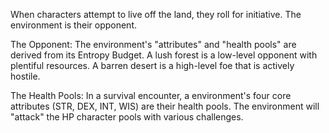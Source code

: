 When characters attempt to live off the land, they roll for initiative. The environment is their opponent.

The Opponent: The environment's "attributes" and "health pools" are derived from its Entropy Budget. A lush forest is a low-level opponent with plentiful resources. A barren desert is a high-level foe that is actively hostile.

The Health Pools: In a survival encounter, a environment's four core attributes (STR, DEX, INT, WIS) are their health pools. The environment will "attack" the HP character pools with various challenges.